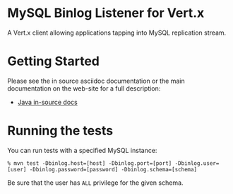 # MySQL Binlog Listener for Vert.x

A Vert.x client allowing applications tapping into MySQL replication stream.

# Getting Started

Please see the in source asciidoc documentation or the main documentation on the web-site for a full description:

* [Java in-source docs](../master/src/main/asciidoc/java/index.adoc)

# Running the tests

You can run tests with a specified MySQL instance:

```
% mvn test -Dbinlog.host=[host] -Dbinlog.port=[port] -Dbinlog.user=[user] -Dbinlog.password=[password] -Dbinlog.schema=[schema]
```

Be sure that the user has `ALL` privilege for the given schema.